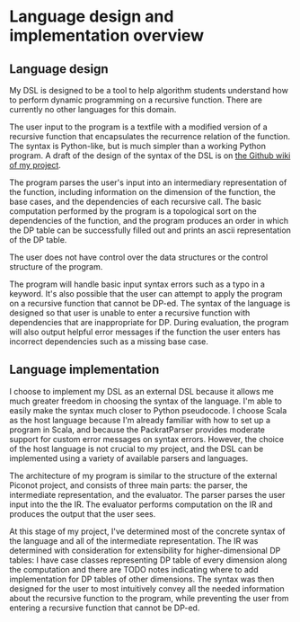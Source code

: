# Language design and implementation overview

## Language design

My DSL is designed to be a tool to help algorithm students understand how to perform dynamic programming on a recursive function. There are currently no other languages for this domain.

The user input to the program is a textfile with a modified version of a recursive function that encapsulates the recurrence relation of the function. The syntax is Python-like, but is much simpler than a working Python program. A draft of the design of the syntax of the DSL is on [the Github wiki of my project](https://github.com/SCheng4/DSL-Project-Sisi-Cheng/wiki).

The program parses the user's input into an intermediary representation of the function, including information on the dimension of the function, the base cases, and the dependencies of each recursive call. The basic computation performed by the program is a topological sort on the dependencies of the function, and the program produces an order in which the DP table can be successfully filled out and prints an ascii representation of the DP table.

The user does not have control over the data structures or the control structure of the program.

The program will handle basic input syntax errors such as a typo in a keyword. It's also possible that the user can attempt to apply the program on a recursive function that cannot be DP-ed. The syntax of the language is designed so that user is unable to enter a recursive function with dependencies that are inappropriate for DP. During evaluation, the program will also output helpful error messages if the function the user enters has incorrect dependencies such as a missing base case.

## Language implementation

I choose to implement my DSL as an external DSL because it allows me much greater freedom in choosing the syntax of the language. I'm able to easily make the syntax much closer to Python pseudocode. I choose Scala as the host language because I'm already familiar with how to set up a program in Scala, and because the PackratParser provides moderate support for custom error messages on syntax errors. However, the choice of the host language is not crucial to my project, and the DSL can be implemented using a variety of available parsers and languages.

The architecture of my program is similar to the structure of the external Piconot project, and consists of three main parts: the parser, the intermediate representation, and the evaluator. The parser parses the user input into the the IR. The evaluator performs computation on the IR and produces the output that the user sees.

At this stage of my project, I've determined most of the concrete syntax of the language and all of the intermediate representation. The IR was determined with consideration for extensibility for higher-dimensional DP tables: I have case classes representing DP table of every dimension along the computation and there are TODO notes indicating where to add implementation for DP tables of other dimensions. The syntax was then designed for the user to most intuitively convey all the needed information about the recursive function to the program, while preventing the user from entering a recursive function that cannot be DP-ed.


